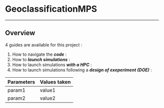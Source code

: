 # GeoclassificationMPS

---
## Overview
4 guides are available for this project :
1. How to navigate the ***code*** :
2. How to ***launch simulations*** :
3. How to launch simulations ***with a HPC*** :
4. How to launch simulations following a ***design of exeperiment (DOE)*** :

| Parameters | Values taken |
| ----------- | ----------- |
| param1 | value1 |
| param2 | value2 |

